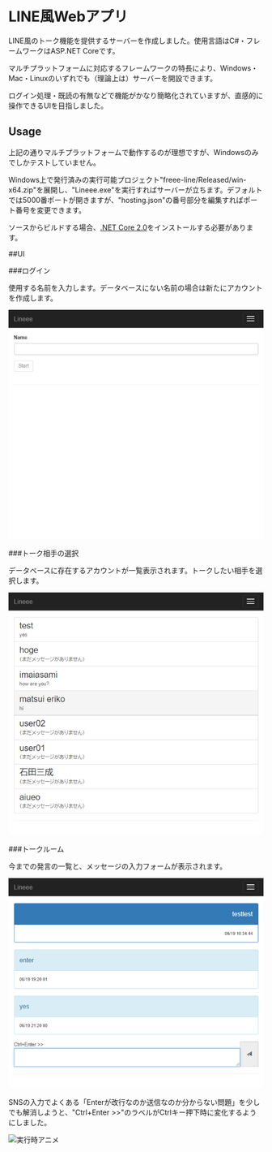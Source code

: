 LINE風Webアプリ
====

LINE風のトーク機能を提供するサーバーを作成しました。使用言語はC#・フレームワークはASP.NET Coreです。

マルチプラットフォームに対応するフレームワークの特長により、Windows・Mac・Linuxのいずれでも（理論上は）サーバーを開設できます。

ログイン処理・既読の有無などで機能がかなり簡略化されていますが、直感的に操作できるUIを目指しました。

## Usage

上記の通りマルチプラットフォームで動作するのが理想ですが、Windowsのみでしかテストしていません。

Windows上で発行済みの実行可能プロジェクト"freee-line/Released/win-x64.zip"を展開し、"Lineee.exe"を実行すればサーバーが立ちます。デフォルトでは5000番ポートが開きますが、"hosting.json"の番号部分を編集すればポート番号を変更できます。

ソースからビルドする場合、[.NET Core 2.0](https://www.microsoft.com/net/download/all)をインストールする必要があります。

##UI

###ログイン

使用する名前を入力します。データベースにない名前の場合は新たにアカウントを作成します。

![ログイン画面](img/Login.png)

###トーク相手の選択

データベースに存在するアカウントが一覧表示されます。トークしたい相手を選択します。

![アカウント一覧](img/All.png)

###トークルーム

今までの発言の一覧と、メッセージの入力フォームが表示されます。

![トークルーム](img/Room.png)

SNSの入力でよくある「Enterが改行なのか送信なのか分からない問題」を少しでも解消しようと、"Ctrl+Enter >>"のラベルがCtrlキー押下時に変化するようにしました。

![実行時アニメ](img/Room_anim.png)
